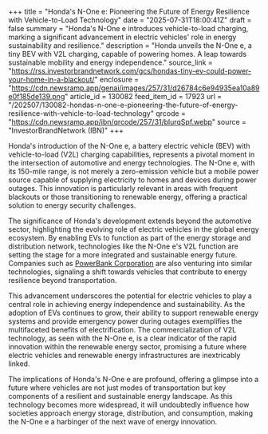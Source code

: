 +++
title = "Honda's N-One e: Pioneering the Future of Energy Resilience with Vehicle-to-Load Technology"
date = "2025-07-31T18:00:41Z"
draft = false
summary = "Honda's N-One e introduces vehicle-to-load charging, marking a significant advancement in electric vehicles' role in energy sustainability and resilience."
description = "Honda unveils the N-One e, a tiny BEV with V2L charging, capable of powering homes. A leap towards sustainable mobility and energy independence."
source_link = "https://rss.investorbrandnetwork.com/gcs/hondas-tiny-ev-could-power-your-home-in-a-blackout/"
enclosure = "https://cdn.newsramp.app/genai/images/257/31/d26784c6e94935ea10a89e0f185de139.png"
article_id = 130082
feed_item_id = 17923
url = "/202507/130082-hondas-n-one-e-pioneering-the-future-of-energy-resilience-with-vehicle-to-load-technology"
qrcode = "https://cdn.newsramp.app/ibn/qrcode/257/31/blurqSpf.webp"
source = "InvestorBrandNetwork (IBN)"
+++

<p>Honda's introduction of the N-One e, a battery electric vehicle (BEV) with vehicle-to-load (V2L) charging capabilities, represents a pivotal moment in the intersection of automotive and energy technologies. The N-One e, with its 150-mile range, is not merely a zero-emission vehicle but a mobile power source capable of supplying electricity to homes and devices during power outages. This innovation is particularly relevant in areas with frequent blackouts or those transitioning to renewable energy, offering a practical solution to energy security challenges.</p><p>The significance of Honda's development extends beyond the automotive sector, highlighting the evolving role of electric vehicles in the global energy ecosystem. By enabling EVs to function as part of the energy storage and distribution network, technologies like the N-One e's V2L function are setting the stage for a more integrated and sustainable energy future. Companies such as <a href='https://www.powerbankcorporation.com' rel='nofollow' target='_blank'>PowerBank Corporation</a> are also venturing into similar technologies, signaling a shift towards vehicles that contribute to energy resilience beyond transportation.</p><p>This advancement underscores the potential for electric vehicles to play a central role in achieving energy independence and sustainability. As the adoption of EVs continues to grow, their ability to support renewable energy systems and provide emergency power during outages exemplifies the multifaceted benefits of electrification. The commercialization of V2L technology, as seen with the N-One e, is a clear indicator of the rapid innovation within the renewable energy sector, promising a future where electric vehicles and renewable energy infrastructures are inextricably linked.</p><p>The implications of Honda's N-One e are profound, offering a glimpse into a future where vehicles are not just modes of transportation but key components of a resilient and sustainable energy landscape. As this technology becomes more widespread, it will undoubtedly influence how societies approach energy storage, distribution, and consumption, making the N-One e a harbinger of the next wave of energy innovation.</p>